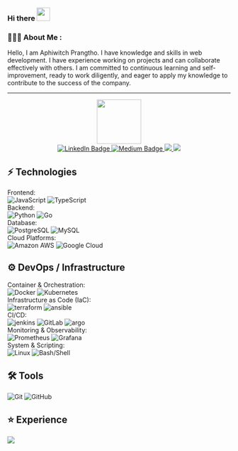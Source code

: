 ### Hi there <img src="https://raw.githubusercontent.com/aemmadi/aemmadi/master/wave.gif" width="30">

### 🧑🏻‍💻 About Me :
Hello, I am Aphiwitch Prangtho. I have knowledge and skills in web development. I have experience working on projects and can collaborate effectively with others. I am committed to continuous learning and self-improvement, ready to work diligently, and eager to apply my knowledge to contribute to the success of the company.


---

<div id="header" align="center">
  <img src="https://media.giphy.com/media/M9gbBd9nbDrOTu1Mqx/giphy.gif" width="100"/>
</div>

<div id="badges"  align="center">
  <a href="https://www.linkedin.com/in/aphiwich-prangtho-0b769931a/" target="_blank">
    <img src="https://img.shields.io/badge/LinkedIn-blue?style=for-the-badge&logo=linkedin&logoColor=white" alt="LinkedIn Badge"/>
  </a>
  <a href="https://www.youtube.com/@APHIWICHPRANGTHO-im4qe" target="_blank">
    <img src="https://img.shields.io/badge/YouTube-red?style=for-the-badge&logo=youtube&logoColor=white" alt="Medium Badge"/>
  </a>
  <a href="https://apwpt.vercel.app">
    <img src="https://img.shields.io/badge/Web_profile-black?style=for-the-badge&logo=vercel"/>
  </a>
  <a target="_blank"href="https://medium.com/@BaseBa1l" target="_blank">
    <img src="https://img.shields.io/badge/MEDIUM-black?style=for-the-badge&logo=medium&labelColor=%23000000" />
  </a>
  <br />
  <img src="https://komarev.com/ghpvc/?username=Aphiwich3&style=flat-square&color=blue" alt=""/>
</div>



## ⚡ Technologies
Frontend:<br>
![JavaScript](https://img.shields.io/badge/-JavaScript-black?style=flat-square&logo=javascript)
![TypeScript](https://img.shields.io/badge/-TypeScript-007ACC?style=flat-square&logo=typescript)
<br>Backend:<br>
![Python](https://img.shields.io/badge/-Python-black?style=flat-square&logo=Python)
![Go](https://img.shields.io/badge/Go-black?style=flat-square&logo=go&labelColor=black)
<br>Database:<br>
![PostgreSQL](https://img.shields.io/badge/PostgreSQL-black?style=flat-square&logo=postgresql&labelColor=%23000000)
![MySQL](https://img.shields.io/badge/-MySQL-black?style=flat-square&logo=mysql)
<br>Cloud Platforms:<br>
![Amazon AWS](https://img.shields.io/badge/Amazon%20AWS-232F3E?style=flat-square&logo=amazon-aws)
![Google Cloud](https://img.shields.io/badge/Google%20Cloud-black?style=flat-square&logo=google-cloud)
<!--![Microsoft Azure](https://img.shields.io/badge/Microsoft%20Azure-232F7E?style=flat-square&logo=microsoft-azure) -->


## ⚙️ DevOps / Infrastructure
Container & Orchestration:<br>
![Docker](https://img.shields.io/badge/-Docker-black?style=flat-square&logo=docker)
![Kubernetes](https://img.shields.io/badge/Kubernetes-black?logo=kubernetes)
<br>Infrastructure as Code (IaC):<br>
![terraform](https://img.shields.io/badge/Terraform-black?logo=terraform)
![ansible](https://img.shields.io/badge/Ansible-black?logo=ansible)
<br>CI/CD:<br>
![jenkins](https://img.shields.io/badge/Jenkins-black?logo=jenkins)
![GitLab](https://img.shields.io/badge/-GitLab_CI-FCA121?style=flat-square&logo=gitlab)
![argo](https://img.shields.io/badge/Argo-black?logo=argo)
<br>Monitoring & Observability:<br>
![Prometheus](https://img.shields.io/badge/Prometheus-black?logo=prometheus)
![Grafana](https://img.shields.io/badge/Grafana-black?logo=grafana)
<br>System & Scripting:<br>
![Linux](https://img.shields.io/badge/Linux-black?logo=linux)
![Bash/Shell](https://img.shields.io/badge/Bash%2FShell-black?logo=gnubash&logoColor=%23fdfefe)

## 🛠️ Tools
![Git](https://img.shields.io/badge/-Git-black?style=flat-square&logo=git)
![GitHub](https://img.shields.io/badge/-GitHub-181717?style=flat-square&logo=github)

## ⭐ Experience
<div id="badges"  align="left">
  <a href="https://www.facebook.com/OptimizeCare" target="_blank">
    <img src="https://img.shields.io/badge/At_Ocare_Health_Hub-black?style=for-the-badge&label=Full%20Stack%20Developer&labelColor=black"/>
  </a>

</div>

<!-- IMG
<div id="header" align="center">
  <img src="https://media.giphy.com/media/M9gbBd9nbDrOTu1Mqx/giphy.gif" width="100"/>
</div>
-->

<!-- 
<div id="badges">
  <img src="https://img.shields.io/badge/LinkedIn-blue?style=for-the-badge&logo=linkedin&logoColor=white" alt="LinkedIn Badge"/>
  <img src="https://img.shields.io/badge/YouTube-red?style=for-the-badge&logo=youtube&logoColor=white" alt="Youtube Badge"/>
  <img src="https://img.shields.io/badge/Twitter-blue?style=for-the-badge&logo=twitter&logoColor=white" alt="Twitter Badge"/>
</div>

-->
